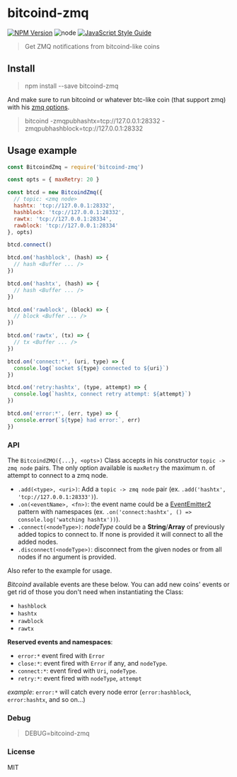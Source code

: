 # bitcoind-zmq

[![NPM Version](https://img.shields.io/npm/v/bitcoind-zmq.svg)](https://www.npmjs.com/package/bitcoind-zmq)
![node](https://img.shields.io/node/v/bitcoind-zmq.svg)
[![JavaScript Style Guide](https://img.shields.io/badge/code_style-standard-brightgreen.svg)](https://standardjs.com)

> Get ZMQ notifications from bitcoind-like coins

## Install

> npm install --save bitcoind-zmq

And make sure to run bitcoind or whatever btc-like coin (that support zmq) with his [zmq options](https://github.com/bitcoin/bitcoin/blob/master/doc/zmq.md).

> bitcoind -zmqpubhashtx=tcp://127.0.0.1:28332 -zmqpubhashblock=tcp://127.0.0.1:28332

## Usage example

```javascript
const BitcoindZmq = require('bitcoind-zmq')

const opts = { maxRetry: 20 }

const btcd = new BitcoindZmq({
  // topic: <zmq node>
  hashtx: 'tcp://127.0.0.1:28332',
  hashblock: 'tcp://127.0.0.1:28332',
  rawtx: 'tcp://127.0.0.1:28334',
  rawblock: 'tcp://127.0.0.1:28334'
}, opts)

btcd.connect()

btcd.on('hashblock', (hash) => {
  // hash <Buffer ... />
})

btcd.on('hashtx', (hash) => {
  // hash <Buffer ... />
})

btcd.on('rawblock', (block) => {
  // block <Buffer ... />
})

btcd.on('rawtx', (tx) => {
  // tx <Buffer ... />
})

btcd.on('connect:*', (uri, type) => {
  console.log(`socket ${type} connected to ${uri}`)
})

btcd.on('retry:hashtx', (type, attempt) => {
  console.log(`hashtx, connect retry attempt: ${attempt}`)
})

btcd.on('error:*', (err, type) => {
  console.error(`${type} had error:`, err)
})
```

### API

The `BitcoindZMQ({...}, <opts>)` Class accepts in his constructor `topic -> zmq node` pairs. The only option available is `maxRetry` the maximum n. of attempt to connect to a zmq node.

- `.add(<type>, <uri>)`: Add a `topic -> zmq node` pair (ex. `.add('hashtx', 'tcp://127.0.0.1:28333')`).
- `.on(<eventName>, <fn>)`: the event name could be a [EventEmitter2](https://github.com/EventEmitter2/EventEmitter2) pattern with namespaces (ex. `.on('connect:hashtx', () => console.log('watching hashtx'))`).
- `.connect(<nodeType>)`: *nodeType* could be a **String**/**Array** of previously added topics to connect to. If none is provided it will connect to all the added nodes.
- `.disconnect(<nodeType>)`: disconnect from the given nodes or from all nodes if no argument is provided.

Also refer to the example for usage.

*Bitcoind* available events are these below. You can add new coins' events or get rid of those you don't need when instantiating the Class:

- `hashblock`
- `hashtx`
- `rawblock`
- `rawtx`

**Reserved events and namespaces**:

- `error:*` event fired with `Error`
- `close:*`: event fired with `Error` if any, and `nodeType`.
- `connect:*`: event fired with `Uri`, `nodeType`.
- `retry:*`: event fired with `nodeType`, `attempt`

*example*: `error:*` will catch every node error (`error:hashblock`, `error:hashtx`, and so on...)

### Debug

> DEBUG=bitcoind-zmq

### License

MIT
